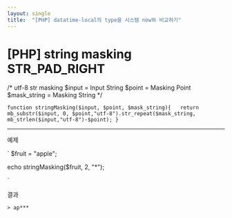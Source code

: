 ```yaml
---
layout: single
title:  "[PHP] datatime-local의 type을 시스템 now와 비교하기"
---
```



# [PHP] string masking STR_PAD_RIGHT


/* 
utf-8 str masking
$input = Input String
$point = Masking Point
$mask_string = Masking String 
*/

`function stringMasking($input, $point, $mask_string){	
	return mb_substr($input, 0, $point,"utf-8").str_repeat($mask_string, mb_strlen($input,"utf-8")-$point);
}`

---

예제

`
$fruit = "apple";

echo stringMasking($fruit, 2, "*");

`

결과

`> ap*** `
